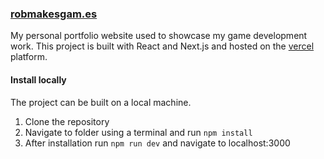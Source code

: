 ### [robmakesgam.es](https://robmakesgam.es)

My personal portfolio website used to showcase my game development work. This project is built with React and Next.js and hosted on the [vercel](https://www.vercel.com) platform.

#### Install locally

The project can be built on a local machine.

1. Clone the repository
2. Navigate to folder using a terminal and run `npm install`
3. After installation run `npm run dev` and navigate to localhost:3000
